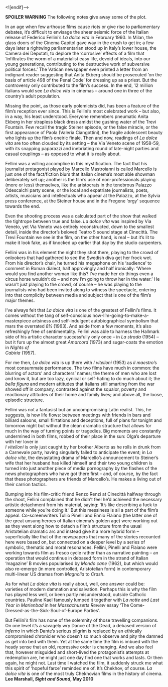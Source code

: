 
<![endif]-->

**SPOILER WARNING** The following notes give away some of the plot.

In an age when few arthouse films cause riots or give rise to parliamentary debates, it’s difficult to envisage the sheer seismic force of the Italian release of Federico Fellini’s _La dolce vita_ in February 1960. In Milan, the glass doors of the Cinema Capitol gave way in the crush to get in; a few days later a rightwing parliamentarian stood up in Italy’s lower house, the Camera dei Deputati, to deplore the ‘corrosive’ effects of a film that ‘infiltrates the worm of a materialist easy life, devoid of ideals, into our young generations, contributing to the destructive work of subversive political forces.’ The Vatican newspaper even printed a letter from an indignant reader suggesting that Anita Ekberg should be prosecuted ‘on the basis of article 498 of the Penal Code’ for dressing up as a priest. But the controversy only contributed to the film’s success. In the end, 12 million Italians would see _La dolce vita_ in cinemas – around one in three of the country’s adult population.

Missing the point, as those early polemicists did, has been a feature of the film’s reception ever since. This is Fellini’s most celebrated work – but also, in a way, his least understood. Everyone remembers pneumatic Anita Ekberg in her strapless black dress amidst the gushing water of the Trevi Fountain. Few recall the tragic Steiner episode, or the false miracle, or the first appearance of Paola (Valeria Ciangottini), the fragile adolescent beauty who lights up the film’s oneiric finale. Then and now, readings of _La dolce vita_ are too often clouded by its setting – the Via Veneto scene of 1958-59, with its snapping paparazzi and inebriating round of late-night parties and casual couplings – as opposed to what it is really about.

Fellini was a willing accomplice in this mystification. The fact that his journalist protagonist played by Marcello Mastroianni is called Marcello is just one of the fact/fiction blurs that Italian cinema’s most able showman deliberately set up; another is the film’s use of non-professionals playing (more or less) themselves, like the aristocrats in the tenebrous Palazzo Odescalchi party scene, or the local and expatriate journalists, poets, artists, musicians and intellectuals who appear at the Palazzo, at the Sylvia press conference, at the Steiner house and in the Fregene ‘orgy’ sequence towards the end.

Even the shooting process was a calculated part of the show that walked the tightrope between true and false. _La dolce vita_ was inspired by Via Veneto, yet Via Veneto was entirely reconstructed, down to the smallest detail, inside the director’s beloved Teatro 5 sound stage at Cinecittà. The Trevi Fountain we see in the film, on the other hand, is real – but it’s lit to make it look fake, as if knocked up earlier that day by the studio carpenters.

Fellini was in his element the night they shot there, playing to the crowd of onlookers that had gathered to see the Swedish diva get her frock wet. From his director’s chair, he turned his megaphone on his ‘audience’ to comment in Roman dialect, half approvingly and half ironically: ‘Where would you find another woman like this? I’ve made her do things even a circus horse wouldn’t do – and now I’m going to throw her in the water.’ He wasn’t just playing to the crowd, of course – he was playing to the journalists who had been invited along to witness the spectacle, entering into that complicity between media and subject that is one of the film’s major themes.

I’ve always felt that _La dolce vita_ is one of the greatest of Fellini’s films. It comes without the tang of self-conscious now-I’m-going-to-make-a-masterpiece artsiness and self-indulgent autobiographical symbolism that mars the overrated _8½_ (1963). And aside from a few moments, it’s also refreshingly free of sentimentality. Fellini was able to harness the Hallmark side of his artistic character successfully only once – in _La strada_ (1954) – but it furs up the almost great _Amarcord_ (1973) and sugar-coats the emotion in _Nights of  
Cabiria_ (1957).

For me then, _La dolce vita_ is up there with _I vitelloni_ (1953) as _il maestro_’s most consummate performance. The two films have much in common: the blurring of actors’ and characters’ names; the theme of men who are lost and know it, but are too lazy, cynical or self-hating to do much about it; the _bella figura_ and modern attitudes that Italians still smarting from the war showed off in company, contrasted against the squalor, poverty and reactionary attitudes of their home and family lives; and above all, the loose, episodic structure.

Fellini was not a fantasist but an uncompromising Latin realist. This, he suggests, is how life flows: between meetings with friends in bars and billiard saloons, small flirtations and deceptions, full of plans for tonight and tomorrow night but without the clean dramatic structure that allows for much in the way of turning points or tragedies. Big moments are constantly undermined in both films, robbed of their place in the sun: Olga’s departure with her lover in  
_I vitelloni_ is only just caught by her brother Alberto as he rolls in drunk from a Carnevale party, having singularly failed to anticipate the event; in _La dolce vita_, the devastating drama of Marcello’s announcement to Steiner’s wife that her husband has killed himself and their two young children is turned into just another piece of media pornography by the flashes of the news photographers who have got there first – and, of course, by the fact that these photographers are friends of Marcello’s. He makes a living out of their carrion tactics.

Bumping into his film-critic friend Renzo Renzi at Cinecittà halfway through the shoot, Fellini complained that he didn’t feel he’d achieved the necessary artistic detachment from his material, saying: ‘It’s like describing a fuck to someone while you’re doing it.’ But this messiness is all a part of the film’s appeal. Co-screenwriters Tullio Pinelli and Ennio Flaiano (the latter one of the great unsung heroes of Italian cinema’s golden age) were working out as they went along how to detach a film’s structure from the usual Aristotelian dramatic arc and instead give it a more hybrid form – superficially like that of the newspapers that many of the stories recounted here were based on, but connected on a deeper level by a series of symbolic, thematic and moral resonances. Fellini, Pinelli and Flaiano were working towards film as fresco cycle rather than as narrative painting – an operation that would continue in debased form in the strand of Italian ‘magazine’ B movies popularised by _Mondo cane_ (1962), but which would also re-emerge (in more controlled, Aristotelian form) in contemporary multi-linear US dramas from _Magnolia_ to _Crash_.

As for what _La dolce vita_ is really about, well, one answer could be: varieties of modern damnation and salvation. Perhaps this is why the film has played less well, or been partly misunderstood, outside Catholic countries. Pauline Kael famously lumped it together with _La notte_ and _Last Year in Marienbad_ in her _Massachusetts Review_ essay ‘The Come-Dressed-as-the-Sick-Soul-of-Europe Parties’.

But Fellini’s film has none of the solemnity of those travelling companions. On one level it’s a savagely wry Dance of the Dead, a debased version of _Inferno_ in which Dante’s serious pilgrim is replaced by an ethically compromised chronicler who doesn’t so much observe and pity the damned as get into bed with them. Yet at the same time the film is imbued with the heady sense that an old, repressive order is changing. And we also feel that, however misguided and short-lived the protagonist’s attempts at redemption are, he might just one day find one that works and lasts. Or then again, he might not. Last time I watched the film, it suddenly struck me what this spirit of ‘hopeful farce’ reminded me of. It’s Chekhov, of course. _La dolce vita_ is one of the most truly Chekhovian films in the history of cinema.  
**Lee Marshall, _Sight and Sound_, May 2010**  
<br>
<!--stackedit_data:
eyJoaXN0b3J5IjpbLTE1NjE3NjE2MDZdfQ==
-->